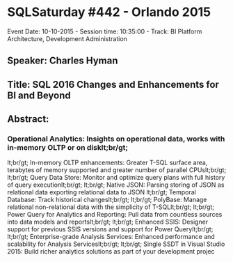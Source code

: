 # SQLSaturday #442 - Orlando 2015
Event Date: 10-10-2015 - Session time: 10:35:00 - Track: BI Platform Architecture, Development  Administration
## Speaker: Charles Hyman
## Title: SQL 2016 Changes and Enhancements for BI and Beyond
## Abstract:
### Operational Analytics: Insights on operational data, works with in-memory OLTP or on disklt;br/gt;
lt;br/gt;
In-memory OLTP enhancements: Greater T-SQL surface area, terabytes of memory supported and greater number of parallel CPUslt;br/gt;
lt;br/gt;
Query Data Store: Monitor and optimize query plans with full history of query executionlt;br/gt;
lt;br/gt;
Native JSON: Parsing  storing of JSON as relational data  exporting relational data to JSON
lt;br/gt;
Temporal Database: Track historical changeslt;br/gt;
lt;br/gt;
PolyBase: Manage relational  non-relational data with the simplicity of T-SQLlt;br/gt;
lt;br/gt;
Power Query for Analytics and Reporting: Pull data from countless sources into data models and reportslt;br/gt;
lt;br/gt;
Enhanced SSIS: Designer support for previous SSIS versions and support for Power Querylt;br/gt;
lt;br/gt;
Enterprise-grade Analysis Services: Enhanced performance and scalability for Analysis Serviceslt;br/gt;
lt;br/gt;
Single SSDT in Visual Studio 2015: Build richer analytics solutions as part of your development 
projec
